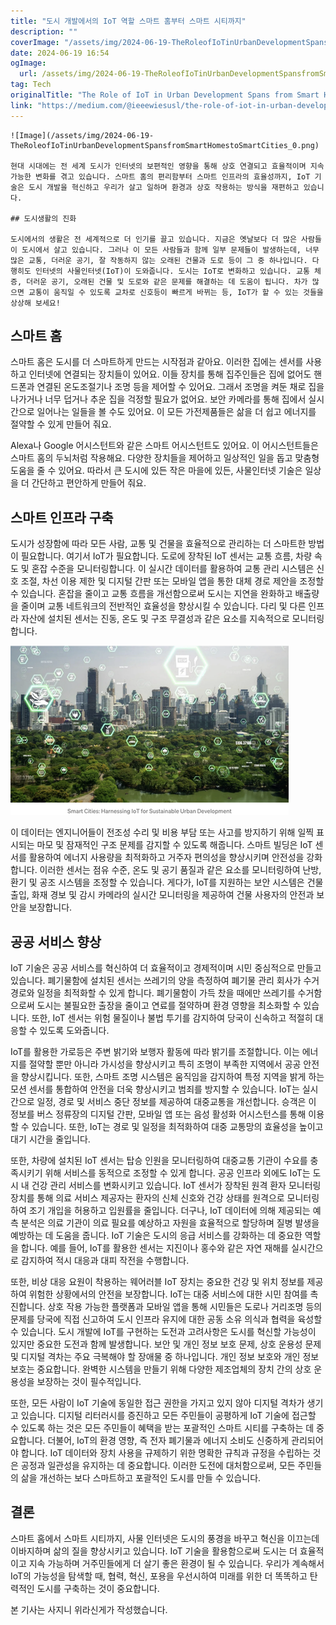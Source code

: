 ```yaml
---
title: "도시 개발에서의 IoT 역할 스마트 홈부터 스마트 시티까지"
description: ""
coverImage: "/assets/img/2024-06-19-TheRoleofIoTinUrbanDevelopmentSpansfromSmartHomestoSmartCities_0.png"
date: 2024-06-19 16:54
ogImage: 
  url: /assets/img/2024-06-19-TheRoleofIoTinUrbanDevelopmentSpansfromSmartHomestoSmartCities_0.png
tag: Tech
originalTitle: "The Role of IoT in Urban Development Spans from Smart Homes to Smart Cities"
link: "https://medium.com/@ieeewiesusl/the-role-of-iot-in-urban-development-spans-from-smart-homes-to-smart-cities-573bab6917b0"
---
```



```
![Image](/assets/img/2024-06-19-TheRoleofIoTinUrbanDevelopmentSpansfromSmartHomestoSmartCities_0.png)

현대 시대에는 전 세계 도시가 인터넷의 보편적인 영향을 통해 상호 연결되고 효율적이며 지속 가능한 변화를 겪고 있습니다. 스마트 홈의 편리함부터 스마트 인프라의 효율성까지, IoT 기술은 도시 개발을 혁신하고 우리가 살고 일하며 환경과 상호 작용하는 방식을 재편하고 있습니다.

## 도시생활의 진화

도시에서의 생활은 전 세계적으로 더 인기를 끌고 있습니다. 지금은 옛날보다 더 많은 사람들이 도시에서 살고 있습니다. 그러나 이 모든 사람들과 함께 일부 문제들이 발생하는데, 너무 많은 교통, 더러운 공기, 잘 작동하지 않는 오래된 건물과 도로 등이 그 중 하나입니다. 다행히도 인터넷의 사물인터넷(IoT)이 도와줍니다. 도시는 IoT로 변화하고 있습니다. 교통 체증, 더러운 공기, 오래된 건물 및 도로와 같은 문제를 해결하는 데 도움이 됩니다. 차가 많으면 교통이 움직일 수 있도록 교차로 신호등이 빠르게 바뀌는 등, IoT가 할 수 있는 것들을 상상해 보세요!
```

<div class="content-ad"></div>

## 스마트 홈

스마트 홈은 도시를 더 스마트하게 만드는 시작점과 같아요. 이러한 집에는 센서를 사용하고 인터넷에 연결되는 장치들이 있어요. 이들 장치를 통해 집주인들은 집에 없어도 핸드폰과 연결된 온도조절기나 조명 등을 제어할 수 있어요. 그래서 조명을 켜둔 채로 집을 나가거나 너무 덥거나 추운 집을 걱정할 필요가 없어요. 보안 카메라를 통해 집에서 실시간으로 일어나는 일들을 볼 수도 있어요. 이 모든 가전제품들은 삶을 더 쉽고 에너지를 절약할 수 있게 만들어 줘요.

Alexa나 Google 어시스턴트와 같은 스마트 어시스턴트도 있어요. 이 어시스턴트들은 스마트 홈의 두뇌처럼 작용해요. 다양한 장치들을 제어하고 일상적인 일을 돕고 맞춤형 도움을 줄 수 있어요. 따라서 큰 도시에 있든 작은 마을에 있든, 사물인터넷 기술은 일상을 더 간단하고 편안하게 만들어 줘요.

## 스마트 인프라 구축

<div class="content-ad"></div>

도시가 성장함에 따라 모든 사람, 교통 및 건물을 효율적으로 관리하는 더 스마트한 방법이 필요합니다. 여기서 IoT가 필요합니다. 도로에 장착된 IoT 센서는 교통 흐름, 차량 속도 및 혼잡 수준을 모니터링합니다. 이 실시간 데이터를 활용하여 교통 관리 시스템은 신호 조절, 차선 이용 제한 및 디지털 간판 또는 모바일 앱을 통한 대체 경로 제안을 조정할 수 있습니다. 혼잡을 줄이고 교통 흐름을 개선함으로써 도시는 지연을 완화하고 배출량을 줄이며 교통 네트워크의 전반적인 효율성을 향상시킬 수 있습니다. 다리 및 다른 인프라 자산에 설치된 센서는 진동, 온도 및 구조 무결성과 같은 요소를 지속적으로 모니터링합니다.

![이미지](/assets/img/2024-06-19-TheRoleofIoTinUrbanDevelopmentSpansfromSmartHomestoSmartCities_1.png)

이 데이터는 엔지니어들이 전조성 수리 및 비용 부담 또는 사고를 방지하기 위해 일찍 표시되는 마모 및 잠재적인 구조 문제를 감지할 수 있도록 해줍니다. 스마트 빌딩은 IoT 센서를 활용하여 에너지 사용량을 최적화하고 거주자 편의성을 향상시키며 안전성을 강화합니다. 이러한 센서는 점유 수준, 온도 및 공기 품질과 같은 요소를 모니터링하여 난방, 환기 및 공조 시스템을 조정할 수 있습니다. 게다가, IoT를 지원하는 보안 시스템은 건물 출입, 화재 경보 및 감시 카메라의 실시간 모니터링을 제공하여 건물 사용자의 안전과 보안을 보장합니다.

## 공공 서비스 향상

<div class="content-ad"></div>

IoT 기술은 공공 서비스를 혁신하여 더 효율적이고 경제적이며 시민 중심적으로 만들고 있습니다. 폐기물함에 설치된 센서는 쓰레기의 양을 측정하여 폐기물 관리 회사가 수거 경로와 일정을 최적화할 수 있게 합니다. 폐기물함이 가득 찼을 때에만 쓰레기를 수거함으로써 도시는 불필요한 출장을 줄이고 연료를 절약하며 환경 영향을 최소화할 수 있습니다. 또한, IoT 센서는 위험 물질이나 불법 투기를 감지하여 당국이 신속하고 적절히 대응할 수 있도록 도와줍니다.

IoT를 활용한 가로등은 주변 밝기와 보행자 활동에 따라 밝기를 조절합니다. 이는 에너지를 절약할 뿐만 아니라 가시성을 향상시키고 특히 조명이 부족한 지역에서 공공 안전을 향상시킵니다. 또한, 스마트 조명 시스템은 움직임을 감지하여 특정 지역을 밝게 하는 모션 센서를 통합하여 안전을 더욱 향상시키고 범죄를 방지할 수 있습니다. IoT는 실시간으로 일정, 경로 및 서비스 중단 정보를 제공하여 대중교통을 개선합니다. 승객은 이 정보를 버스 정류장의 디지털 간판, 모바일 앱 또는 음성 활성화 어시스턴스를 통해 이용할 수 있습니다. 또한, IoT는 경로 및 일정을 최적화하여 대중 교통망의 효율성을 높이고 대기 시간을 줄입니다.

또한, 차량에 설치된 IoT 센서는 탑승 인원을 모니터링하여 대중교통 기관이 수요를 충족시키기 위해 서비스를 동적으로 조정할 수 있게 합니다. 공공 인프라 외에도 IoT는 도시 내 건강 관리 서비스를 변화시키고 있습니다. IoT 센서가 장착된 원격 환자 모니터링 장치를 통해 의료 서비스 제공자는 환자의 신체 신호와 건강 상태를 원격으로 모니터링하여 조기 개입을 허용하고 입원률을 줄입니다. 더구나, IoT 데이터에 의해 제공되는 예측 분석은 의료 기관이 의료 필요를 예상하고 자원을 효율적으로 할당하며 질병 발생을 예방하는 데 도움을 줍니다. IoT 기술은 도시의 응급 서비스를 강화하는 데 중요한 역할을 합니다. 예를 들어, IoT를 활용한 센서는 지진이나 홍수와 같은 자연 재해를 실시간으로 감지하여 적시 대응과 대피 작전을 수행합니다.

또한, 비상 대응 요원이 착용하는 웨어러블 IoT 장치는 중요한 건강 및 위치 정보를 제공하여 위험한 상황에서의 안전을 보장합니다. IoT는 대중 서비스에 대한 시민 참여를 촉진합니다. 상호 작용 가능한 플랫폼과 모바일 앱을 통해 시민들은 도로나 거리조명 등의 문제를 당국에 직접 신고하여 도시 인프라 유지에 대한 공동 소유 의식과 협력을 육성할 수 있습니다. 도시 개발에 IoT를 구현하는 도전과 고려사항은 도시를 혁신할 가능성이 있지만 중요한 도전과 함께 발생합니다. 보안 및 개인 정보 보호 문제, 상호 운용성 문제 및 디지털 격차는 주요 극복해야 할 장애물 중 하나입니다. 개인 정보 보호와 개인 정보 보호는 중요합니다. 완벽한 시스템을 만들기 위해 다양한 제조업체의 장치 간의 상호 운용성을 보장하는 것이 필수적입니다.

<div class="content-ad"></div>

또한, 모든 사람이 IoT 기술에 동일한 접근 권한을 가지고 있지 않아 디지털 격차가 생기고 있습니다. 디지털 리터러시를 증진하고 모든 주민들이 공평하게 IoT 기술에 접근할 수 있도록 하는 것은 모든 주민들이 혜택을 받는 포괄적인 스마트 시티를 구축하는 데 중요합니다. 더불어, IoT의 환경 영향, 즉 전자 폐기물과 에너지 소비도 신중하게 관리되어야 합니다. IoT 데이터와 장치 사용을 규제하기 위한 명확한 규칙과 규정을 수립하는 것은 공정과 일관성을 유지하는 데 중요합니다. 이러한 도전에 대처함으로써, 모든 주민들의 삶을 개선하는 보다 스마트하고 포괄적인 도시를 만들 수 있습니다.

## 결론

스마트 홈에서 스마트 시티까지, 사물 인터넷은 도시의 풍경을 바꾸고 혁신을 이끄는데 이바지하며 삶의 질을 향상시키고 있습니다. IoT 기술을 활용함으로써 도시는 더 효율적이고 지속 가능하며 거주민들에게 더 살기 좋은 환경이 될 수 있습니다. 우리가 계속해서 IoT의 가능성을 탐색할 때, 협력, 혁신, 포용을 우선시하여 미래를 위한 더 똑똑하고 탄력적인 도시를 구축하는 것이 중요합니다.

본 기사는 사지니 위라신게가 작성했습니다.